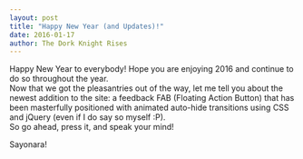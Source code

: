```yaml
---
layout: post
title: "Happy New Year (and Updates)!"
date: 2016-01-17
author: The Dork Knight Rises
---
```


Happy New Year to everybody! Hope you are enjoying 2016 and continue to do so throughout the year.
<br>Now that we got the pleasantries out of the way, let me tell you about the newest addition to the site: a feedback FAB (Floating Action Button) that has been masterfully positioned with animated auto-hide transitions using CSS and jQuery (even if I do say so myself :P).
<br>So go ahead, press it, and speak your mind!

Sayonara!
